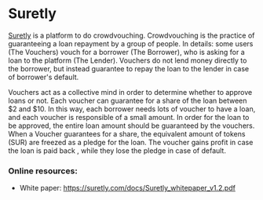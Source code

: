 # Suretly 

[Suretly](https://www.surco.in/) is a platform to do crowdvouching. 
Crowdvouching is  the  practice  of   guaranteeing a  loan  repayment by a group of people.
In details: some users (The Vouchers) vouch for a borrower (The Borrower), who is asking for a loan to the platform (The Lender). Vouchers   do  not  lend  money  directly  to  the  borrower,   but instead guarantee to repay the loan to the lender in case of borrower's default.


Vouchers act as a collective mind in order to determine whether to approve loans  or  not. Each voucher can guarantee for a share of the loan  between  $2  and  $10. In this way,  each borrower needs lots of voucher to have a loan, and each voucher is responsible of a small amount.  In order for the loan to be approved, the  entire loan amount should be guaranteed by the vouchers.
When a Voucher guarantees for a share, the equivalent amount of tokens (SUR) are freezed as a pledge for the loan.
The voucher gains  profit in case the loan is paid back , while they lose the pledge in case of default. 

### Online resources:
* White paper: https://suretly.com/docs/Suretly_whitepaper_v1.2.pdf

